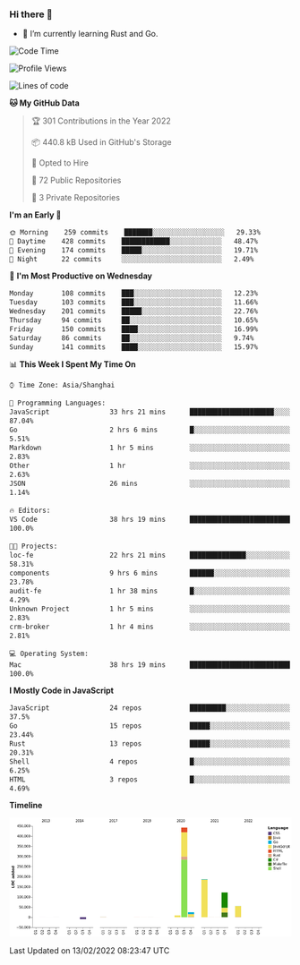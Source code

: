 ### Hi there 👋

- 🌱 I’m currently learning Rust and Go.

<!--START_SECTION:waka-->
![Code Time](http://img.shields.io/badge/Code%20Time-234%20hrs%2054%20mins-blue)

![Profile Views](http://img.shields.io/badge/Profile%20Views-1-blue)

![Lines of code](https://img.shields.io/badge/From%20Hello%20World%20I%27ve%20Written-837%20Thousand%20lines%20of%20code-blue)

**🐱 My GitHub Data** 

> 🏆 301 Contributions in the Year 2022
 > 
> 📦 440.8 kB Used in GitHub's Storage 
 > 
> 💼 Opted to Hire
 > 
> 📜 72 Public Repositories 
 > 
> 🔑 3 Private Repositories  
 > 
**I'm an Early 🐤** 

```text
🌞 Morning    259 commits    ███████░░░░░░░░░░░░░░░░░░   29.33% 
🌆 Daytime    428 commits    ████████████░░░░░░░░░░░░░   48.47% 
🌃 Evening    174 commits    █████░░░░░░░░░░░░░░░░░░░░   19.71% 
🌙 Night      22 commits     ░░░░░░░░░░░░░░░░░░░░░░░░░   2.49%

```
📅 **I'm Most Productive on Wednesday** 

```text
Monday       108 commits    ███░░░░░░░░░░░░░░░░░░░░░░   12.23% 
Tuesday      103 commits    ███░░░░░░░░░░░░░░░░░░░░░░   11.66% 
Wednesday    201 commits    █████░░░░░░░░░░░░░░░░░░░░   22.76% 
Thursday     94 commits     ██░░░░░░░░░░░░░░░░░░░░░░░   10.65% 
Friday       150 commits    ████░░░░░░░░░░░░░░░░░░░░░   16.99% 
Saturday     86 commits     ██░░░░░░░░░░░░░░░░░░░░░░░   9.74% 
Sunday       141 commits    ████░░░░░░░░░░░░░░░░░░░░░   15.97%

```


📊 **This Week I Spent My Time On** 

```text
⌚︎ Time Zone: Asia/Shanghai

💬 Programming Languages: 
JavaScript               33 hrs 21 mins      █████████████████████░░░░   87.04% 
Go                       2 hrs 6 mins        █░░░░░░░░░░░░░░░░░░░░░░░░   5.51% 
Markdown                 1 hr 5 mins         ░░░░░░░░░░░░░░░░░░░░░░░░░   2.83% 
Other                    1 hr                ░░░░░░░░░░░░░░░░░░░░░░░░░   2.63% 
JSON                     26 mins             ░░░░░░░░░░░░░░░░░░░░░░░░░   1.14%

🔥 Editors: 
VS Code                  38 hrs 19 mins      █████████████████████████   100.0%

🐱‍💻 Projects: 
loc-fe                   22 hrs 21 mins      ██████████████░░░░░░░░░░░   58.31% 
components               9 hrs 6 mins        ██████░░░░░░░░░░░░░░░░░░░   23.78% 
audit-fe                 1 hr 38 mins        █░░░░░░░░░░░░░░░░░░░░░░░░   4.29% 
Unknown Project          1 hr 5 mins         ░░░░░░░░░░░░░░░░░░░░░░░░░   2.83% 
crm-broker               1 hr 4 mins         ░░░░░░░░░░░░░░░░░░░░░░░░░   2.81%

💻 Operating System: 
Mac                      38 hrs 19 mins      █████████████████████████   100.0%

```

**I Mostly Code in JavaScript** 

```text
JavaScript               24 repos            █████████░░░░░░░░░░░░░░░░   37.5% 
Go                       15 repos            █████░░░░░░░░░░░░░░░░░░░░   23.44% 
Rust                     13 repos            █████░░░░░░░░░░░░░░░░░░░░   20.31% 
Shell                    4 repos             █░░░░░░░░░░░░░░░░░░░░░░░░   6.25% 
HTML                     3 repos             █░░░░░░░░░░░░░░░░░░░░░░░░   4.69%

```


**Timeline**

![Chart not found](https://raw.githubusercontent.com/elton/elton/main/charts/bar_graph.png) 


 Last Updated on 13/02/2022 08:23:47 UTC
<!--END_SECTION:waka-->

<!--
**elton/elton** is a ✨ _special_ ✨ repository because its `README.md` (this file) appears on your GitHub profile.

Here are some ideas to get you started:

- 🔭 I’m currently working on ...
- 🌱 I’m currently learning ...
- 👯 I’m looking to collaborate on ...
- 🤔 I’m looking for help with ...
- 💬 Ask me about ...
- 📫 How to reach me: ...
- 😄 Pronouns: ...
- ⚡ Fun fact: ...
-->
